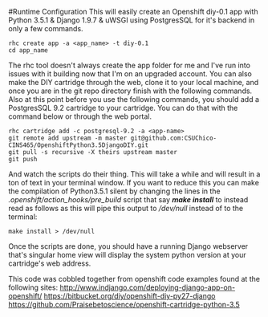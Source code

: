 #Runtime Configuration
This will easily create an Openshift diy-0.1 app with Python 3.5.1 & Django 1.9.7 & uWSGI using PostgresSQL for it's backend in only a few commands.

````shell
rhc create app -a <app_name> -t diy-0.1
cd app_name
````

The rhc tool doesn't always create the app folder for me and I've run into issues with it building now that I'm on an upgraded account. You can also make the DIY cartridge through the web, clone it to your local machine, and once you are in the git repo directory finish with the following commands. Also at this point before you use the following commands, you should add a PostgresSQL 9.2 cartridge to your cartridge. You can do that with the command below or through the web portal.

````shell
rhc cartridge add -c postgresql-9.2 -a <app-name>
git remote add upstream -m master git@github.com:CSUChico-CINS465/OpenshiftPython3.5DjangoDIY.git
git pull -s recursive -X theirs upstream master
git push
````

And watch the scripts do their thing. This will take a while and will result in a ton of text in your terminal window. If you want to reduce this you can make the compilation of Python3.5.1 silent by changing the lines in the *.openshift/action_hooks/pre_build* script that say ***make install*** to instead read as follows as this will pipe this output to */dev/null* instead of to the terminal:

````shell
make install > /dev/null
````

Once the scripts are done, you should have a running Django webserver that's singular home view will display the system python version at your cartridge's web address.

This code was cobbled together from openshift code examples found at the following sites:
http://www.indjango.com/deploying-django-app-on-openshift/
https://bitbucket.org/diy/openshift-diy-py27-django
https://github.com/Praisebetoscience/openshift-cartridge-python-3.5
